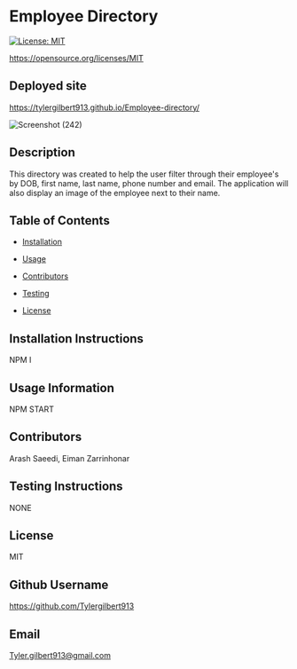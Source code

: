 # Employee Directory
    
[![License: MIT](https://img.shields.io/badge/License-MIT-yellow.svg)](https://opensource.org/licenses/MIT)

https://opensource.org/licenses/MIT

## Deployed site

https://tylergilbert913.github.io/Employee-directory/

![Screenshot (242)](https://user-images.githubusercontent.com/73138234/116955670-30796780-ac61-11eb-85dd-5f9ebf13405c.png)

    
## Description 
    
This directory was created to help the user filter through their employee's by DOB, first name, last name, phone number and email. The application will also display an image of the employee next to their name.
    
## Table of Contents
    
* [Installation](#installation)
    
* [Usage](#usage)
    
* [Contributors](#contributing)
    
* [Testing](#test)
    
* [License](#license)
    
## Installation Instructions
    
NPM I
    
## Usage Information 
    
NPM START
    
## Contributors 
    
Arash Saeedi, Eiman Zarrinhonar
    
## Testing Instructions 
    
NONE
    
## License
    
MIT
    
## Github Username
    
https://github.com/Tylergilbert913
    
## Email
    
Tyler.gilbert913@gmail.com
    
